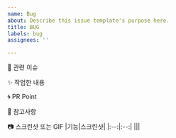 ```yaml
---
name: Bug
about: Describe this issue template's purpose here.
title: BUG
labels: bug
assignees: ''

---
```


👀 관련 이슈
<!-- 관련 이슈를 적어주세요 -->

✨ 작업한 내용
<!-- 작업한 내용을 적어주세요 -->

🌀 PR Point
<!-- 코드리뷰가 필요한 부분이 있다면 적어주세요 -->

🍰 참고사항
<!-- 참고할 사항이 있다면 적어주세요 -->

📷 스크린샷 또는 GIF
|기능|스크린샷|
|:--:|:--:|
|||
